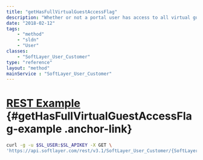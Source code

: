 ```yaml
---
title: "getHasFullVirtualGuestAccessFlag"
description: "Whether or not a portal user has access to all virtual guests on their account."
date: "2018-02-12"
tags:
    - "method"
    - "sldn"
    - "User"
classes:
    - "SoftLayer_User_Customer"
type: "reference"
layout: "method"
mainService : "SoftLayer_User_Customer"
---
```


# [REST Example](#getHasFullVirtualGuestAccessFlag-example) <a href="/article/rest/"><i class="fas fa-question"></i></a> {#getHasFullVirtualGuestAccessFlag-example .anchor-link} 
```bash
curl -g -u $SL_USER:$SL_APIKEY -X GET \
'https://api.softlayer.com/rest/v3.1/SoftLayer_User_Customer/{SoftLayer_User_CustomerID}/getHasFullVirtualGuestAccessFlag'
```
